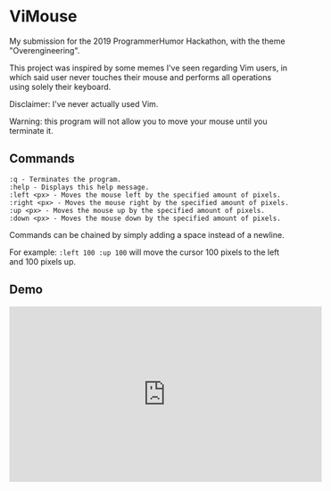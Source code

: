 # ViMouse
My submission for the 2019 ProgrammerHumor Hackathon, with the theme "Overengineering".

This project was inspired by some memes I've seen regarding Vim users, in which said user never touches their mouse and performs all operations using solely their keyboard. 

Disclaimer: I've never actually used Vim.

Warning: this program will not allow you to move your mouse until you terminate it.

## Commands
    :q - Terminates the program.
    :help - Displays this help message.
    :left <px> - Moves the mouse left by the specified amount of pixels.
    :right <px> - Moves the mouse right by the specified amount of pixels.
    :up <px> - Moves the mouse up by the specified amount of pixels.
    :down <px> - Moves the mouse down by the specified amount of pixels.

Commands can be chained by simply adding a space instead of a newline.

For example: `:left 100 :up 100` will move the cursor 100 pixels to the left and 100 pixels up.

## Demo
<iframe width="560" height="315" src="https://www.youtube.com/embed/3ZRiksVMt1I" frameborder="0" allow="accelerometer; autoplay; encrypted-media; gyroscope; picture-in-picture" allowfullscreen></iframe>